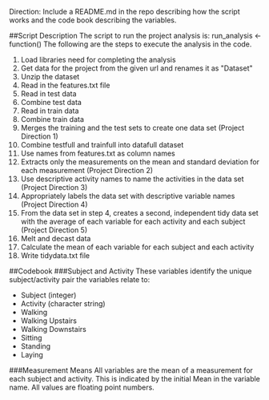 Direction: Include a README.md in the repo describing how the script works and the code book describing the variables.

##Script Description
The script to run the project analysis is:
  run_analysis <- function()
The following are the steps to execute the analysis in the code.

1. Load libraries need for completing the analysis
2. Get data for the project from the given url and renames it as "Dataset"
3. Unzip the dataset
4. Read in the features.txt file
5. Read in test data
6. Combine test data
7. Read in train data
8. Combine train data
9. Merges the training and the test sets to create one data set (Project Direction 1)
10. Combine testfull and trainfull into datafull dataset
11. Use names from features.txt as column names
12. Extracts only the measurements on the mean and standard deviation for each measurement (Project Direction 2)
13. Use descriptive activity names to name the activities in the data set (Project Direction 3)
14. Appropriately labels the data set with descriptive variable names (Project Direction 4)
15. From the data set in step 4, creates a second, independent tidy data set with the average of each variable for each activity and each subject (Project Direction 5)
16. Melt and decast data
17. Calculate the mean of each variable for each subject and each activity
18. Write tidydata.txt file

##Codebook 
###Subject and Activity
These variables identify the unique subject/activity pair the variables relate to:
 - Subject (integer)
 - Activity (character string)
  - Walking
  - Walking Upstairs
  - Walking Downstairs
  - Sitting
  - Standing
  - Laying

###Measurement Means
All variables are the mean of a measurement for each subject and activity. This is indicated by the initial Mean in the variable name. All values are floating point numbers.
